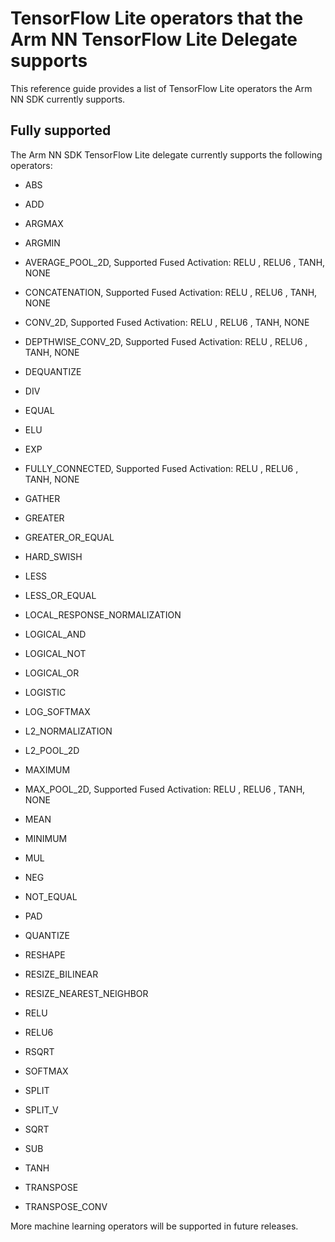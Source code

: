 # TensorFlow Lite operators that the Arm NN TensorFlow Lite Delegate supports

This reference guide provides a list of TensorFlow Lite operators the Arm NN SDK currently supports.

## Fully supported

The Arm NN SDK TensorFlow Lite delegate currently supports the following operators:

* ABS

* ADD

* ARGMAX

* ARGMIN

* AVERAGE_POOL_2D, Supported Fused Activation: RELU , RELU6 , TANH, NONE

* CONCATENATION, Supported Fused Activation: RELU , RELU6 , TANH, NONE

* CONV_2D, Supported Fused Activation: RELU , RELU6 , TANH, NONE

* DEPTHWISE_CONV_2D, Supported Fused Activation: RELU , RELU6 , TANH, NONE

* DEQUANTIZE

* DIV

* EQUAL

* ELU

* EXP

* FULLY_CONNECTED, Supported Fused Activation: RELU , RELU6 , TANH, NONE

* GATHER

* GREATER

* GREATER_OR_EQUAL

* HARD_SWISH

* LESS

* LESS_OR_EQUAL

* LOCAL_RESPONSE_NORMALIZATION

* LOGICAL_AND
  
* LOGICAL_NOT
  
* LOGICAL_OR

* LOGISTIC

* LOG_SOFTMAX

* L2_NORMALIZATION

* L2_POOL_2D

* MAXIMUM

* MAX_POOL_2D, Supported Fused Activation: RELU , RELU6 , TANH, NONE

* MEAN

* MINIMUM

* MUL

* NEG

* NOT_EQUAL

* PAD

* QUANTIZE

* RESHAPE

* RESIZE_BILINEAR

* RESIZE_NEAREST_NEIGHBOR

* RELU

* RELU6

* RSQRT

* SOFTMAX

* SPLIT

* SPLIT_V

* SQRT

* SUB

* TANH

* TRANSPOSE

* TRANSPOSE_CONV

More machine learning operators will be supported in future releases.
